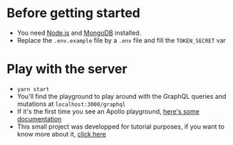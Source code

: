 # Before getting started

- You need [Node.js](https://nodejs.org/en/download/) and [MongoDB](https://docs.mongodb.com/manual/installation/) installed.   
- Replace the `.env.example` file by a `.env` file and fill the `TOKEN_SECRET` var


# Play with the server

- `yarn start`   
- You'll find the playground to play around with the GraphQL queries and mutations at `localhost:3000/graphql`
- If it's the first time you see an Apollo playground, [here's some documentation](https://blog.logrocket.com/complete-guide-to-graphql-playground/)   
- This small project was developped for tutorial purposes, if you want to know more about it, [click here]()

